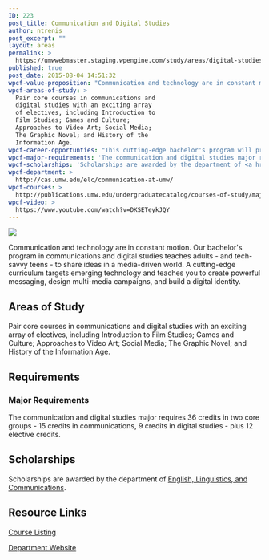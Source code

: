 ```yaml
---
ID: 223
post_title: Communication and Digital Studies
author: ntrenis
post_excerpt: ""
layout: areas
permalink: >
  https://umwwebmaster.staging.wpengine.com/study/areas/digital-studies/
published: true
post_date: 2015-08-04 14:51:32
wpcf-value-proposition: "Communication and technology are in constant motion. Our bachelor's program in communications and digital studies teaches adults - and tech-savvy teens - to share ideas in a media-driven world. A cutting-edge curriculum targets emerging technology and teaches you to create powerful messaging, design multi-media campaigns, and build a digital identity."
wpcf-areas-of-study: >
  Pair core courses in communications and
  digital studies with an exciting array
  of electives, including Introduction to
  Film Studies; Games and Culture;
  Approaches to Video Art; Social Media;
  The Graphic Novel; and History of the
  Information Age.
wpcf-career-opportunties: "This cutting-edge bachelor's program will prepare you for a career in advertising, marketing, communications law, and so much more. Whatever you choose to pursue, you'll develop the skills that today's employers are looking for."
wpcf-major-requirements: 'The communication and digital studies major requires 36 credits in two core groups - 15 credits in communications, 9 credits in digital studies - plus 12 elective credits.'
wpcf-scholarships: 'Scholarships are awarded by the department of <a href="http://cas.umw.edu/elc/scholarships-and-prizes/">English, Linguistics, and Communications</a>.'
wpcf-department: >
  http://cas.umw.edu/elc/communication-at-umw/
wpcf-courses: >
  http://publications.umw.edu/undergraduatecatalog/courses-of-study/majors/communication-and-digital-studies-major/
wpcf-video: >
  https://www.youtube.com/watch?v=DKSETeykJQY
---
```


<!-- Types Custom Fields: -->

<!-- video -->
[![](https://i.ytimg.com/vi/DKSETeykJQY/hqdefault.jpg)](https://www.youtube.com/watch?v=DKSETeykJQY)
<!-- End video -->

<!-- value-proposition -->
Communication and technology are in constant motion. Our bachelor's program in communications and digital studies teaches adults - and tech-savvy teens - to share ideas in a media-driven world. A cutting-edge curriculum targets emerging technology and teaches you to create powerful messaging, design multi-media campaigns, and build a digital identity.
<!-- End value-proposition -->

<!-- areas-of-study -->
## Areas of Study
Pair core courses in communications and digital studies with an exciting array of electives, including Introduction to Film Studies; Games and Culture; Approaches to Video Art; Social Media; The Graphic Novel; and History of the Information Age.
<!-- End areas-of-study -->

<!-- requirements -->
## Requirements

<!-- major-requirements -->
### Major Requirements
The communication and digital studies major requires 36 credits in two core groups - 15 credits in communications, 9 credits in digital studies - plus 12 elective credits.
<!-- End major-requirements -->

<!-- End requirements -->

<!-- scholarships -->
## Scholarships
Scholarships are awarded by the department of [English, Linguistics, and Communications](http://cas.umw.edu/elc/scholarships-and-prizes/).
<!-- End scholarships -->

<!-- resource-links -->
## Resource Links

<!-- courses -->
[Course Listing](http://publications.umw.edu/undergraduatecatalog/courses-of-study/majors/communication-and-digital-studies-major/)

<!-- End courses -->


<!-- department -->
[Department Website](http://cas.umw.edu/elc/communication-at-umw/)

<!-- End department -->

<!-- End resource-links -->

<!-- End Types Custom Fields -->